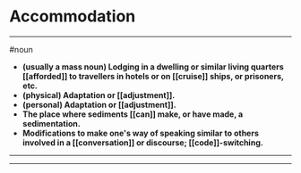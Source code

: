 # Accommodation
---
#noun
- **(usually a mass noun) Lodging in a dwelling or similar living quarters [[afforded]] to travellers in hotels or on [[cruise]] ships, or prisoners, etc.**
- **(physical) Adaptation or [[adjustment]].**
- **(personal) Adaptation or [[adjustment]].**
- **The place where sediments [[can]] make, or have made, a sedimentation.**
- **Modifications to make one's way of speaking similar to others involved in a [[conversation]] or discourse; [[code]]-switching.**
---
---
